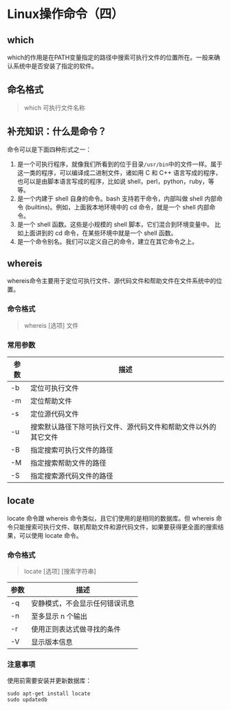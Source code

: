 # Linux操作命令（四）

## which

which的作用是在PATH变量指定的路径中搜索可执行文件的位置所在。一般来确认系统中是否安装了指定的软件。

## 命名格式

> which 可执行文件名称

## 补充知识：什么是命令？



命令可以是下面四种形式之一：

1. 是一个可执行程序，就像我们所看到的位于目录`/usr/bin`中的文件一样。属于这一类的程序，可以编译成二进制文件，诸如用 C 和 C++ 语言写成的程序，也可以是由脚本语言写成的程序，比如说 shell，perl，python，ruby，等等。
2. 是一个内建于 shell 自身的命令。bash 支持若干命令，内部叫做 shell 内部命令 (builtins)。例如，上面我本地环境中的 cd 命令，就是一个 shell 内部命令。
3. 是一个 shell 函数。这些是小规模的 shell 脚本，它们混合到环境变量中。 比如上面讲到的 cd 命令，在某些环境中就是一个 shell 函数。
4. 是一个命令别名。我们可以定义自己的命令，建立在其它命令之上。

## whereis

whereis命令主要用于定位可执行文件、源代码文件和帮助文件在文件系统中的位置。

### 命令格式

> whereis [选项] 文件

### 常用参数

| 参数 | 描述                                                         |
| ---- | ------------------------------------------------------------ |
| -b   | 定位可执行文件                                               |
| -m   | 定位帮助文件                                                 |
| -s   | 定位源代码文件                                               |
| -u   | 搜索默认路径下除可执行文件、源代码文件和帮助文件以外的其它文件 |
| -B   | 指定搜索可执行文件的路径                                     |
| -M   | 指定搜索帮助文件的路径                                       |
| -S   | 指定搜索源代码文件的路径                                     |

## locate

locate 命令跟 whereis 命令类似，且它们使用的是相同的数据库。但 whereis 命令只能搜索可执行文件、联机帮助文件和源代码文件，如果要获得更全面的搜索结果，可以使用 locate 命令。

### 命令格式

> locate [选项] [搜索字符串]

| 参数 | 描述                           |
| ---- | ------------------------------ |
| -q   | 安静模式，不会显示任何错误讯息 |
| -n   | 至多显示 n 个输出              |
| -r   | 使用正则表达式做寻找的条件     |
| -V   | 显示版本信息                   |

### 注意事项

使用前需要安装并更新数据库：

```
sudo apt-get install locate
sudo updatedb
```



